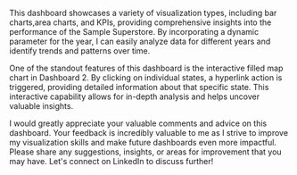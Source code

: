 This dashboard showcases a variety of visualization types, including bar charts,area charts, and KPIs, providing comprehensive insights into the performance of the Sample Superstore. By incorporating a dynamic parameter for the year, I can easily analyze data for different years and identify trends and patterns over time.

One of the standout features of this dashboard is the interactive filled map chart in Dashboard 2. By clicking on individual states, a hyperlink action is triggered, providing detailed information about that specific state. This interactive capability allows for in-depth analysis and helps uncover valuable insights.

I would greatly appreciate your valuable comments and advice on this dashboard. Your feedback is incredibly valuable to me as I strive to improve my visualization skills and make future dashboards even more impactful. Please share any suggestions, insights, or areas for improvement that you may have. Let's connect on LinkedIn to discuss further!
